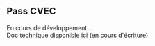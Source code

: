 ## Pass CVEC
En cours de développement...  
Doc technique disponible [ici](https://docs.google.com/document/d/1hMaVI9XO7qRHRhekAaymaGSPEKJ8y0iJhBimNqk8kUE/edit#heading=h.p8cbdbqlbmgn) (en cours d'écriture)
